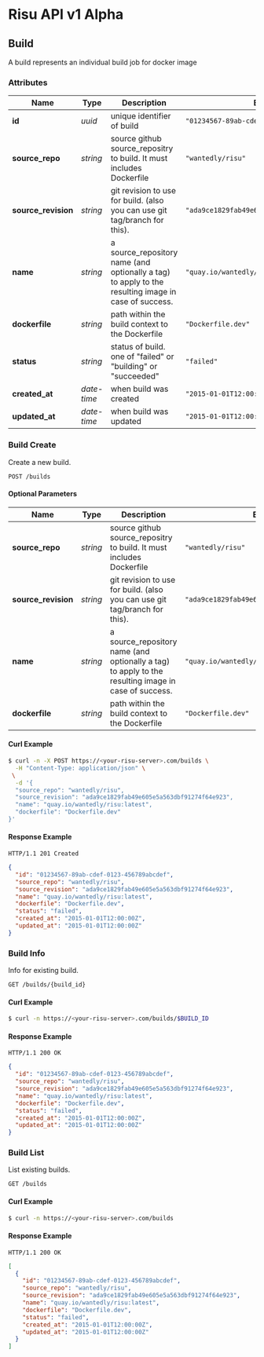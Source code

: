 # Risu API v1 Alpha

## <a name="resource-build"></a>Build

A build represents an individual build job for docker image

### Attributes

| Name | Type | Description | Example |
| ------- | ------- | ------- | ------- |
| **id** | *uuid* | unique identifier of build | `"01234567-89ab-cdef-0123-456789abcdef"` |
| **source_repo** | *string* | source github source_repositry to build. It must includes Dockerfile | `"wantedly/risu"` |
| **source_revision** | *string* | git revision to use for build. (also you can use git tag/branch for this). | `"ada9ce1829fab49e605e5a563dbf91274f64e923"` |
| **name** | *string* | a source_repository name (and optionally a tag) to apply to the resulting image in case of success. | `"quay.io/wantedly/risu:latest"` |
| **dockerfile** | *string* | path within the build context to the Dockerfile | `"Dockerfile.dev"` |
| **status** | *string* | status of build. one of "failed" or "building" or "succeeded" | `"failed"` |
| **created_at** | *date-time* | when build was created | `"2015-01-01T12:00:00Z"` |
| **updated_at** | *date-time* | when build was updated | `"2015-01-01T12:00:00Z"` |

### Build Create

Create a new build.

```
POST /builds
```

#### Optional Parameters

| Name | Type | Description | Example |
| ------- | ------- | ------- | ------- |
| **source_repo** | *string* | source github source_repositry to build. It must includes Dockerfile | `"wantedly/risu"` |
| **source_revision** | *string* | git revision to use for build. (also you can use git tag/branch for this). | `"ada9ce1829fab49e605e5a563dbf91274f64e923"` |
| **name** | *string* | a source_repository name (and optionally a tag) to apply to the resulting image in case of success. | `"quay.io/wantedly/risu:latest"` |
| **dockerfile** | *string* | path within the build context to the Dockerfile | `"Dockerfile.dev"` |


#### Curl Example

```bash
$ curl -n -X POST https://<your-risu-server>.com/builds \
  -H "Content-Type: application/json" \
 \
  -d '{
  "source_repo": "wantedly/risu",
  "source_revision": "ada9ce1829fab49e605e5a563dbf91274f64e923",
  "name": "quay.io/wantedly/risu:latest",
  "dockerfile": "Dockerfile.dev"
}'
```


#### Response Example

```
HTTP/1.1 201 Created
```

```json
{
  "id": "01234567-89ab-cdef-0123-456789abcdef",
  "source_repo": "wantedly/risu",
  "source_revision": "ada9ce1829fab49e605e5a563dbf91274f64e923",
  "name": "quay.io/wantedly/risu:latest",
  "dockerfile": "Dockerfile.dev",
  "status": "failed",
  "created_at": "2015-01-01T12:00:00Z",
  "updated_at": "2015-01-01T12:00:00Z"
}
```

### Build Info

Info for existing build.

```
GET /builds/{build_id}
```


#### Curl Example

```bash
$ curl -n https://<your-risu-server>.com/builds/$BUILD_ID
```


#### Response Example

```
HTTP/1.1 200 OK
```

```json
{
  "id": "01234567-89ab-cdef-0123-456789abcdef",
  "source_repo": "wantedly/risu",
  "source_revision": "ada9ce1829fab49e605e5a563dbf91274f64e923",
  "name": "quay.io/wantedly/risu:latest",
  "dockerfile": "Dockerfile.dev",
  "status": "failed",
  "created_at": "2015-01-01T12:00:00Z",
  "updated_at": "2015-01-01T12:00:00Z"
}
```

### Build List

List existing builds.

```
GET /builds
```


#### Curl Example

```bash
$ curl -n https://<your-risu-server>.com/builds
```


#### Response Example

```
HTTP/1.1 200 OK
```

```json
[
  {
    "id": "01234567-89ab-cdef-0123-456789abcdef",
    "source_repo": "wantedly/risu",
    "source_revision": "ada9ce1829fab49e605e5a563dbf91274f64e923",
    "name": "quay.io/wantedly/risu:latest",
    "dockerfile": "Dockerfile.dev",
    "status": "failed",
    "created_at": "2015-01-01T12:00:00Z",
    "updated_at": "2015-01-01T12:00:00Z"
  }
]
```


